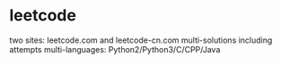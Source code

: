 # leetcode
two sites: leetcode.com and leetcode-cn.com
multi-solutions including attempts
multi-languages: Python2/Python3/C/CPP/Java
